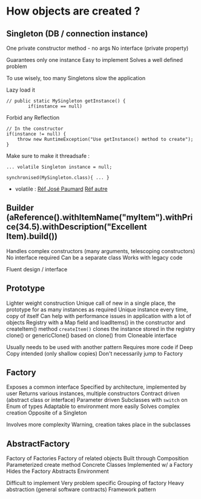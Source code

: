 # How objects are created ?

## Singleton (DB / connection instance)
One private constructor method - no args
No interface (private property)

Guarantees only one instance
Easy to implement
Solves a well defined problem

To use wisely, too many Singletons slow the application

Lazy load it
```
// public static MySingleton getInstance() {
        if(instance == null)
```

Forbid any Reflection
```
// In the constructor
if(instance != null) {
    throw new RuntimeException("Use getInstance() method to create");
}
```

Make sure to make it threadsafe :
```
... volatile Singleton instance = null;
```
```
synchronised(MySingleton.class){ ... }
```

* volatile : [Réf José Paumard](http://blog.paumard.org/2011/05/06/synchronisation-et-volatilite/)
             [Réf autre](http://www.touilleur-express.fr/2010/12/09/quelle-est-la-difference-entre-volatile-et-synchronized/)


## Builder (aReference().withItemName("myItem").withPrice(34.5).withDescription("Excellent Item).build())
Handles complex constructors (many arguments, telescoping constructors)
No interface required
Can be a separate class
Works with legacy code

Fluent design / interface

## Prototype
Lighter weight construction
Unique call of new in a single place, the prototype for as many instances as required
Unique instance every time, copy of itself
Can help with performance issues in application with a lot of objects
Registry with a Map field and loadItems() in the constructor and createItem() method
`createItem()` clones the instance stored in the registry
clone() or genericClone() based on clone() from Cloneable interface

Usually needs to be used with another pattern
Requires more code if Deep Copy intended (only shallow copies)
Don't necessarily jump to Factory 

## Factory
Exposes a common interface
Specified by architecture, implemented by user
Returns various instances, multiple constructors
Contract driven (abstract class or interface)
Parameter driven
Subclasses with `switch` on Enum of types
Adaptable to environment more easily
Solves complex creation
Opposite of a Singleton

Involves more complexity
Warning, creation takes place in the subclasses

## AbstractFactory
Factory of Factories
Factory of related objects
Built through Composition
Parameterized create method
Concrete Classes
Implemented w/ a Factory
Hides the Factory
Abstracts Environment

Difficult to implement
Very problem specific
Grouping of factory
Heavy abstraction (general software contracts)
Framework pattern